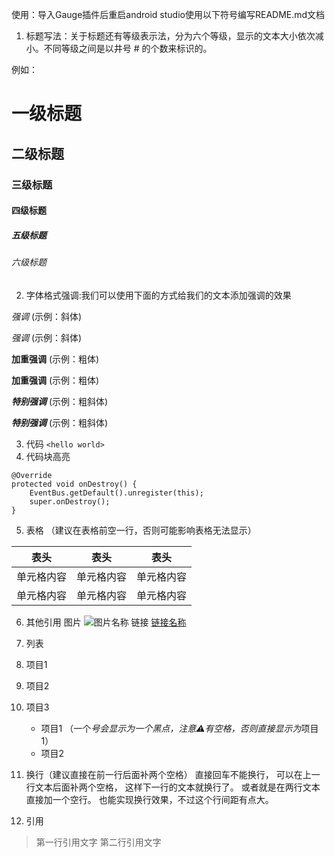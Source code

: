 使用：导入Gauge插件后重启android studio使用以下符号编写README.md文档

1.  标题写法：关于标题还有等级表示法，分为六个等级，显示的文本大小依次减小。不同等级之间是以井号  #  的个数来标识的。

例如：
# 一级标题
## 二级标题
### 三级标题
#### 四级标题
##### 五级标题
###### 六级标题

2.  字体格式强调:我们可以使用下面的方式给我们的文本添加强调的效果

*强调*  (示例：斜体)

_强调_  (示例：斜体)

**加重强调**  (示例：粗体)

__加重强调__ (示例：粗体)

***特别强调*** (示例：粗斜体)

___特别强调___  (示例：粗斜体)

3.  代码
`<hello world>`
4.  代码块高亮
```
@Override
protected void onDestroy() {
    EventBus.getDefault().unregister(this);
    super.onDestroy();
}
```
5. 表格 （建议在表格前空一行，否则可能影响表格无法显示）

 表头  | 表头  | 表头
 ---- | ----- | ------
 单元格内容  | 单元格内容 | 单元格内容
 单元格内容  | 单元格内容 | 单元格内容

6.  其他引用
图片
![图片名称](https://www.baidu.com/img/bd_logo1.png)
链接
[链接名称](https://www.baidu.com/)
7.  列表
1. 项目1
2. 项目2
3. 项目3
   * 项目1 （一个*号会显示为一个黑点，注意⚠️有空格，否则直接显示为*项目1）
   * 项目2

8.  换行（建议直接在前一行后面补两个空格）
直接回车不能换行，
可以在上一行文本后面补两个空格，
这样下一行的文本就换行了。
或者就是在两行文本直接加一个空行。
也能实现换行效果，不过这个行间距有点大。

9.  引用
> 第一行引用文字
> 第二行引用文字